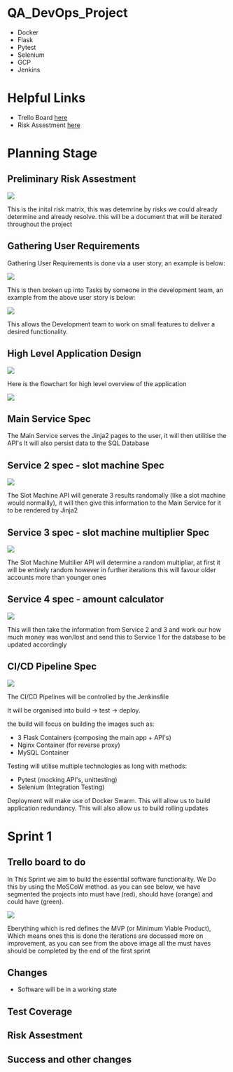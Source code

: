 # QA_DevOps_Project

* Docker 
* Flask 
* Pytest 
* Selenium 
* GCP 
* Jenkins 

# Helpful Links 

+ Trello Board [here](https://trello.com/b/02kJOwrM/devopsproject)
+ Risk Assestment [here](https://docs.google.com/spreadsheets/d/1e9dNWcu6ro9YcTkmCDNhyVzRHGwjEr3RxXqMkqxVKZE/edit?usp=sharing)

# Planning Stage 

## Preliminary Risk Assestment 

![](README_rss/init_risk_matrix.png) 

This is the inital risk matrix, this was detemrine by risks we could already determine and already resolve. this will be a document that will be iterated throughout the project 

## Gathering User Requirements 

Gathering User Requirements is done via a user story, an example is below:

![](README_rss/ex_usr_story.png)

This is then broken up into Tasks by someone in the development team, an example from the above user story is below: 

![](README_rss/ex_task_list.png)

This allows the Development team to work on small features to deliver a desired functionality. 

## High Level Application Design 

![](README_rss/high-level-flow.png)

Here is the flowchart for high level overview of the application 

![](README_rss/init_data_struct.png)

## Main Service Spec 

The Main Service serves the Jinja2 pages to the user, it will then utilitise the API's
It will also persist data to the SQL Database 

## Service 2 spec - slot machine Spec 

![](README_rss/service-2-flow.png)

The Slot Machine API will generate 3 results randomally (like a slot machine would normallly), it will then give this information to the Main Service for it to be rendered by Jinja2

## Service 3 spec - slot machine multiplier Spec 

![](README_rss/service-3-flow.png)

The Slot Machine Multilier API will determine a random multipliar, at first it will be entirely random however in further iterations this will favour older accounts more than younger ones 

## Service 4 spec - amount calculator

![](README_rss/service-4-flow.png)

This will then take the information from Service 2 and 3 and work our how much money was won/lost and send this to Service 1 for the database to be updated accordingly 

## CI/CD Pipeline Spec 

![](README_rss/CI-CD.png)

The CI/CD Pipelines will be controlled by the Jenkinsfile 

It will be organised into build -> test -> deploy. 

the build will focus on building the images such as: 

+ 3 Flask Containers (composing the main app + API's)
+ Nginx Container (for reverse proxy)
+ MySQL Container

Testing will utilise multiple technologies as long with methods: 

+ Pytest (mocking API's, unittesting)
+ Selenium (Integration Testing)

Deployment will make use of Docker Swarm. This will allow us to build application redundancy. This will also allow us to build rolling updates 

# Sprint 1 

## Trello board to do 

In This Sprint we aim to build the essential software functionality. We Do this by using the MoSCoW method. as you can see below, we have segmented the projects into must have (red), should have (orange) and could have (green).

![](README_rss/sprint_1_trello.png)

Eberything which is red defines the MVP (or Minimum Viable Product), Which means ones this is done the iterations are docussed more on improvement, as you can see from the above image all the must haves should be completed by the end of the first sprint

## Changes

+ Software will be in a working state 

## Test Coverage 

## Risk Assestment 

## Success and other changes 